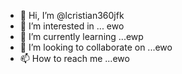 - 👋 Hi, I’m @lcristian360jfk
- 👀 I’m interested in ... ewo
- 🌱 I’m currently learning ...ewp
- 💞️ I’m looking to collaborate on ...ewo
- 📫 How to reach me ...ewo

<!---
lcristian360jfk/lcristian360jfk is a ✨ special ✨ repository because its `README.md` (this file) appears on your GitHub profile.
You can click the Preview link to take a look at your changes.
--->
